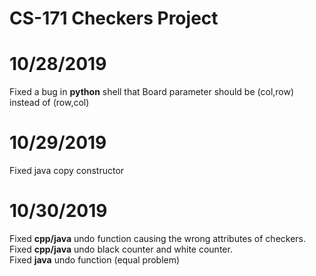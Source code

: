 # CS-171 Checkers Project
# 10/28/2019
Fixed a bug in **python** shell that Board parameter should be (col,row) instead of (row,col) 
# 10/29/2019
Fixed java copy constructor
# 10/30/2019
Fixed **cpp/java** undo function causing the wrong attributes of checkers. <br>
Fixed **cpp/java** undo black counter and white counter.<br>
Fixed **java** undo function (equal problem)